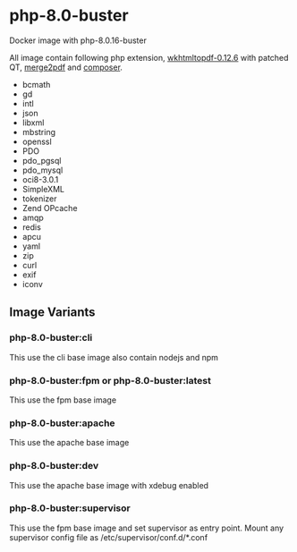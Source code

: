 # php-8.0-buster
Docker image with php-8.0.16-buster

All image contain following php extension, [wkhtmltopdf-0.12.6](https://github.com/wkhtmltopdf/wkhtmltopdf/) with patched QT, [merge2pdf](https://github.com/ajaxray/merge2pdf) and [composer](https://github.com/composer/composer).

- bcmath
- gd
- intl
- json
- libxml
- mbstring
- openssl
- PDO
- pdo_pgsql
- pdo_mysql
- oci8-3.0.1
- SimpleXML
- tokenizer
- Zend OPcache
- amqp
- redis
- apcu
- yaml
- zip
- curl
- exif
- iconv

## Image Variants
### php-8.0-buster:cli
This use the cli base image also contain nodejs and npm

### php-8.0-buster:fpm or php-8.0-buster:latest
This use the fpm base image

### php-8.0-buster:apache
This use the apache base image

### php-8.0-buster:dev
This use the apache base image with xdebug enabled

### php-8.0-buster:supervisor
This use the fpm base image and set supervisor as entry point. Mount any supervisor config file as /etc/supervisor/conf.d/*.conf
